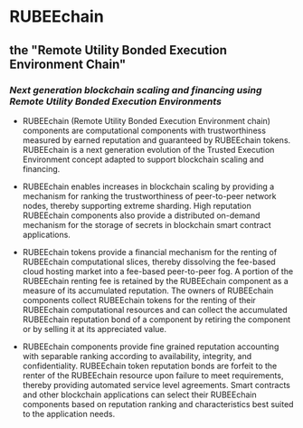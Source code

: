 # **RUBEEchain**

## the **"Remote Utility Bonded Execution Environment Chain"**
###     _Next generation blockchain scaling and financing using Remote Utility Bonded Execution Environments_

* RUBEEchain (Remote Utility Bonded Execution Environment chain) components  are computational components with trustworthiness measured by earned reputation and guaranteed by RUBEEchain tokens. RUBEEchain is a next generation evolution of the Trusted Execution Environment concept adapted to support blockchain scaling and financing.

* RUBEEchain enables increases in blockchain scaling by providing a mechanism for ranking the trustworthiness of peer-to-peer network nodes, thereby supporting extreme sharding. High reputation RUBEEchain components also provide a distributed on-demand mechanism for the storage of secrets in blockchain smart contract applications.

* RUBEEchain tokens provide a financial mechanism for the renting of RUBEEchain computational slices, thereby dissolving the fee-based cloud hosting market into a fee-based peer-to-peer fog. A portion of the RUBEEchain renting fee is retained by the RUBEEchain component as a measure of its accumulated reputation. The owners of RUBEEchain components collect RUBEEchain tokens for the renting of their RUBEEchain computational resources and can collect the accumulated RUBEEchain reputation bond of a component by retiring the component or by selling it at its appreciated value.

* RUBEEchain components provide fine grained reputation accounting with separable ranking according to availability, integrity, and confidentiality. RUBEEchain token reputation bonds are forfeit to the renter of the RUBEEchain resource upon failure to meet requirements, thereby providing automated service level agreements. Smart contracts and other blockchain applications can select their RUBEEchain components based on reputation ranking and characteristics best suited to the application needs.


